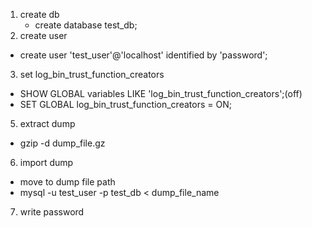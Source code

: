 1. create db
      - create database test_db;
2. create user
- create user 'test_user'@'localhost' identified by 'password';
3. set log_bin_trust_function_creators
- SHOW GLOBAL variables LIKE 'log_bin_trust_function_creators';(off)
- SET GLOBAL log_bin_trust_function_creators = ON;
5. extract dump
- gzip -d dump_file.gz
6. import dump
- move to dump file path
- mysql -u test_user -p test_db < dump_file_name
7. write password
